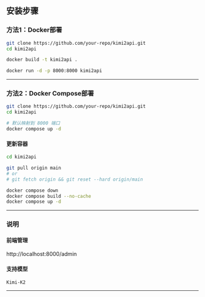 ## 安装步骤

### 方法1：Docker部署
```bash
git clone https://github.com/your-repo/kimi2api.git
cd kimi2api

docker build -t kimi2api .

docker run -d -p 8000:8000 kimi2api
```

---

### 方法2：Docker Compose部署

```bash
git clone https://github.com/your-repo/kimi2api.git
cd kimi2api

# 默认映射到 8000 端口
docker compose up -d
```

#### 更新容器

```bash
cd kimi2api

git pull origin main
# or
# git fetch origin && git reset --hard origin/main

docker compose down
docker compose build --no-cache
docker compose up -d
```

---
### 说明

#### 前端管理

http://localhost:8000/admin

#### 支持模型

`Kimi-K2`

---